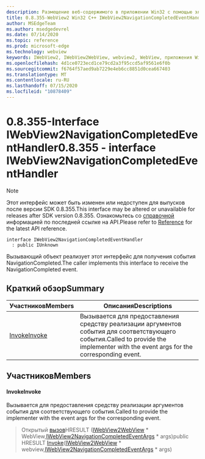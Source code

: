 ```yaml
---
description: Размещение веб-содержимого в приложении Win32 с помощью элемента управления Microsoft Edge WebView2
title: 0.8.355-WebView2 Win32 C++ IWebView2NavigationCompletedEventHandler
author: MSEdgeTeam
ms.author: msedgedevrel
ms.date: 07/14/2020
ms.topic: reference
ms.prod: microsoft-edge
ms.technology: webview
keywords: IWebView2, IWebView2WebView, webview2, WebView, приложения Win32, Win32, EDGE
ms.openlocfilehash: 4d1ce0723ecd1ce79cd2a3f95ccd5af9561e6f0b
ms.sourcegitcommit: f6764f57aed9ab7229e4eb6cc8851d0cea667403
ms.translationtype: MT
ms.contentlocale: ru-RU
ms.lasthandoff: 07/15/2020
ms.locfileid: "10878409"
---
```

# <span data-ttu-id="c6481-104">0.8.355-Interface IWebView2NavigationCompletedEventHandler</span><span class="sxs-lookup"><span data-stu-id="c6481-104">0.8.355 - interface IWebView2NavigationCompletedEventHandler</span></span> 

> [!NOTE]
> <span data-ttu-id="c6481-105">Этот интерфейс может быть изменен или недоступен для выпусков после версии SDK 0.8.355.</span><span class="sxs-lookup"><span data-stu-id="c6481-105">This interface may be altered or unavailable for releases after SDK version 0.8.355.</span></span> <span data-ttu-id="c6481-106">Ознакомьтесь со [справочной](../../../webview2-api-reference.md) информацией по последней ссылке на API.</span><span class="sxs-lookup"><span data-stu-id="c6481-106">Please refer to [Reference](../../../webview2-api-reference.md) for the latest API reference.</span></span>

```
interface IWebView2NavigationCompletedEventHandler
  : public IUnknown
```

<span data-ttu-id="c6481-107">Вызывающий объект реализует этот интерфейс для получения события NavigationCompleted.</span><span class="sxs-lookup"><span data-stu-id="c6481-107">The caller implements this interface to receive the NavigationCompleted event.</span></span>

## <span data-ttu-id="c6481-108">Краткий обзор</span><span class="sxs-lookup"><span data-stu-id="c6481-108">Summary</span></span>

 <span data-ttu-id="c6481-109">Участников</span><span class="sxs-lookup"><span data-stu-id="c6481-109">Members</span></span>                        | <span data-ttu-id="c6481-110">Описания</span><span class="sxs-lookup"><span data-stu-id="c6481-110">Descriptions</span></span>
--------------------------------|---------------------------------------------
[<span data-ttu-id="c6481-111">Invoke</span><span class="sxs-lookup"><span data-stu-id="c6481-111">Invoke</span></span>](#invoke) | <span data-ttu-id="c6481-112">Вызывается для предоставления средству реализации аргументов события для соответствующего события.</span><span class="sxs-lookup"><span data-stu-id="c6481-112">Called to provide the implementer with the event args for the corresponding event.</span></span>

## <span data-ttu-id="c6481-113">Участников</span><span class="sxs-lookup"><span data-stu-id="c6481-113">Members</span></span>

#### <span data-ttu-id="c6481-114">Invoke</span><span class="sxs-lookup"><span data-stu-id="c6481-114">Invoke</span></span> 

<span data-ttu-id="c6481-115">Вызывается для предоставления средству реализации аргументов события для соответствующего события.</span><span class="sxs-lookup"><span data-stu-id="c6481-115">Called to provide the implementer with the event args for the corresponding event.</span></span>

> <span data-ttu-id="c6481-116">Открытый [вызов](#invoke)HRESULT ([IWebView2WebView](IWebView2WebView.md) \* WebView,[IWebView2NavigationCompletedEventArgs](IWebView2NavigationCompletedEventArgs.md) \* args)</span><span class="sxs-lookup"><span data-stu-id="c6481-116">public HRESULT [Invoke](#invoke)([IWebView2WebView](IWebView2WebView.md) \* webview,[IWebView2NavigationCompletedEventArgs](IWebView2NavigationCompletedEventArgs.md) \* args)</span></span>

